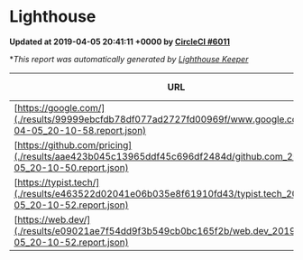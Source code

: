 
# Lighthouse

**Updated at 2019-04-05 20:41:11 +0000 by [CircleCI #6011](https://circleci.com/gh/ItinerisLtd/lighthouse-keeper-example/6011)**

**This report was automatically generated by [Lighthouse Keeper](https://github.com/itinerisltd/lighthouse-keeper)*

| URL | Performance | Accessibility | Best Practices | SEO | PWA | Updated At |
| --- | --- | --- | --- | --- | --- | --- |
| [https://google.com/](./results/99999ebcfdb78df077ad2727fd00969f/www.google.com_2019-04-05_20-10-58.report.json) | 0.95 | 0.71 | 0.93 | 0.8 | 0.58 | 2019-04-05T20:10:58.336Z |
| [https://github.com/pricing](./results/aae423b045c13965ddf45c696df2484d/github.com_2019-04-05_20-10-50.report.json) | 0.87 | 0.89 | 0.93 | 0.9 | 0.58 | 2019-04-05T20:10:50.747Z |
| [https://typist.tech/](./results/e463522d02041e06b035e8f61910fd43/typist.tech_2019-04-05_20-10-52.report.json) | 1 |  |  |  |  | 2019-04-05T20:10:52.660Z |
| [https://web.dev/](./results/e09021ae7f54dd9f3b549cb0bc165f2b/web.dev_2019-04-05_20-10-52.report.json) | 0.96 | 0.93 | 1 | 0.96 | 1 | 2019-04-05T20:10:52.646Z |
